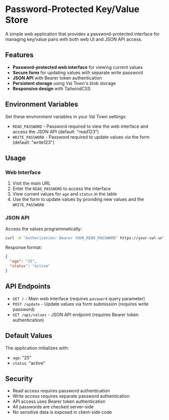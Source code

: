 # Password-Protected Key/Value Store

A simple web application that provides a password-protected interface for managing key/value pairs with both web UI and JSON API access.

## Features

- **Password-protected web interface** for viewing current values
- **Secure form** for updating values with separate write password
- **JSON API** with Bearer token authentication
- **Persistent storage** using Val Town's blob storage
- **Responsive design** with TailwindCSS

## Environment Variables

Set these environment variables in your Val Town settings:

- `READ_PASSWORD` - Password required to view the web interface and access the JSON API (default: "read123")
- `WRITE_PASSWORD` - Password required to update values via the form (default: "write123")

## Usage

### Web Interface

1. Visit the main URL
2. Enter the `READ_PASSWORD` to access the interface
3. View current values for `age` and `status` in the table
4. Use the form to update values by providing new values and the `WRITE_PASSWORD`

### JSON API

Access the values programmatically:

```bash
curl -H "Authorization: Bearer YOUR_READ_PASSWORD" https://your-val-url.web.val.run/api/values
```

Response format:
```json
{
  "age": "25",
  "status": "active"
}
```

## API Endpoints

- `GET /` - Main web interface (requires `password` query parameter)
- `POST /update` - Update values via form submission (requires write password)
- `GET /api/values` - JSON API endpoint (requires Bearer token authentication)

## Default Values

The application initializes with:
- `age`: "25"
- `status`: "active"

## Security

- Read access requires password authentication
- Write access requires separate password authentication
- API access uses Bearer token authentication
- All passwords are checked server-side
- No sensitive data is exposed in client-side code